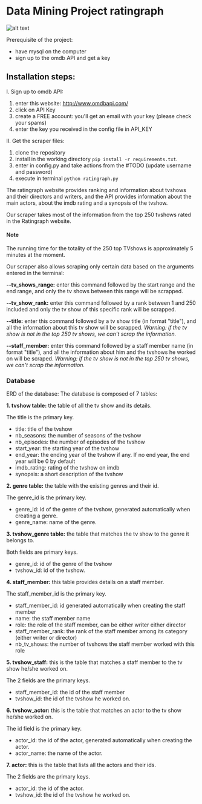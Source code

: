 # Data Mining Project ratingraph

![alt text](https://i.imgur.com/6zM7JBq.png)

Prerequisite of the project:
- have mysql on the computer
- sign up to the omdb API and get a key

## Installation steps:

I. Sign up to omdb API:
1. enter this website: http://www.omdbapi.com/
2. click on API Key
3. create a FREE account: you'll get an email with your key (please check your spams)
4. enter the key you received in the config file in API_KEY

II. Get the scraper files:
1. clone the repository
2. install in the working directory `pip install -r requirements.txt`.
3. enter in config.py and take actions from the #TODO (update username and password)
4. execute in terminal `python ratingraph.py`

The ratingraph website provides ranking and information about tvshows and their directors and writers, and the API
provides information about the main actors, about the imdb rating and a synopsis of the tvshow.

Our scraper takes most of the information from the top 250 tvshows rated in the Ratingraph website.

#### Note
The running time for the totality of the 250 top TVshows is approximately 5 minutes at the moment.

Our scraper also allows scraping only certain data based on the arguments entered in the terminal:

**--tv_shows_range:** enter this command followed by the start range and the end range, and only the tv shows between this range will be scrapped.

**--tv_show_rank:** enter this command followed by a rank between 1 and 250 included and only the tv show of this specific rank will be scrapped.

**--title:** enter this command followed by a tv show title (in format "title"), and all the information about this tv show will be scrapped. _Warning: if the tv show is not in the top 250 tv shows, we can't scrap the information._

**--staff_member:** enter this command followed by a staff member name (in format "title"), and all the information about him and the tvshows he worked on will be scraped. _Warning: if the tv show is not in the top 250 tv shows, we can't scrap the information._


### Database

ERD of the database:
The database is composed of 7 tables:

**1. tvshow table:** the table of all the tv show and its details.

The title is the primary key.
  - title: title of the tvshow
  - nb_seasons: the number of seasons of the tvshow
  - nb_episodes: the number of episodes of the tvshow
  - start_year: the starting year of the tvshow
  - end_year: the ending year of the tvshow if any. If no end year, the end year will be 0 by default
  - imdb_rating: rating of the tvshow on imdb
  - synopsis: a short description of the tvshow

**2. genre table:** the table with the existing genres and their id.

The genre_id is the primary key.
- genre_id: id of the genre of the tvshow, generated automatically when creating a genre.
- genre_name: name of the genre.

**3. tvshow_genre table:** the table that matches the tv show to the genre it belongs to.

Both fields are primary keys.
  - genre_id: id of the genre of the tvshow
  - tvshow_id: id of the tvshow.

**4. staff_member:** this table provides details on a staff member. 

The staff_member_id is the primary key.
   - staff_member_id: id generated automatically when creating the staff member
   - name: the staff member name
   - role: the role of the staff member, can be either writer either director
   - staff_member_rank: the rank of the staff member among its category (either writer or director)
   - nb_tv_shows: the number of tvshows the staff member worked with this role

**5. tvshow_staff:** this is the table that matches a staff member to the tv show he/she worked on.

The 2 fields are the primary keys.
   - staff_member_id: the id of the staff member
   - tvshow_id: the id of the tvshow he worked on.


**6. tvshow_actor:** this is the table that matches an actor to the tv show he/she worked on.

The id field is the primary key.
- actor_id: the id of the actor, generated automatically when creating the actor.
- actor_name: the name of the actor.

**7. actor:** this is the table that lists all the actors and their ids.

The 2 fields are the primary keys.
- actor_id: the id of the actor.
- tvshow_id: the id of the tvshow he worked on.
